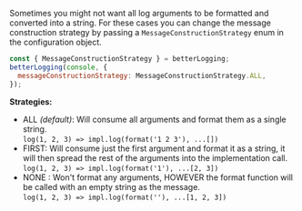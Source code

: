 Sometimes you might not want all log arguments to be formatted and converted into a string. For these cases you can change the message construction strategy by passing a `MessageConstructionStrategy` enum in the configuration object.

```js
const { MessageConstructionStrategy } = betterLogging;
betterLogging(console, {
  messageConstructionStrategy: MessageConstructionStrategy.ALL,
});
```

__Strategies:__

* ALL _(default)_: Will consume all arguments and format them as a single string. <br> `log(1, 2, 3) => impl.log(format('1 2 3'), ...[])`
* FIRST: Will consume just the first argument and format it as a string, it will then spread the rest of the arguments into the implementation call. <br> `log(1, 2, 3) => impl.log(format('1'), ...[2, 3])`
* NONE : Won't format any arguments, HOWEVER the format function will be called with an empty string as the message. <br> `log(1, 2, 3) => impl.log(format(''), ...[1, 2, 3])`
